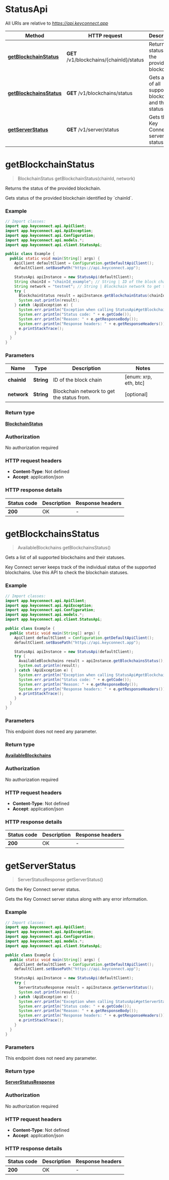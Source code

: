 # StatusApi

All URIs are relative to *https://api.keyconnect.app*

Method | HTTP request | Description
------------- | ------------- | -------------
[**getBlockchainStatus**](StatusApi.md#getBlockchainStatus) | **GET** /v1/blockchains/{chainId}/status | Returns the status of the provided blockchain.
[**getBlockchainsStatus**](StatusApi.md#getBlockchainsStatus) | **GET** /v1/blockchains/status | Gets a list of all supported blockchains and their statuses.
[**getServerStatus**](StatusApi.md#getServerStatus) | **GET** /v1/server/status | Gets the Key Connect server status.


<a name="getBlockchainStatus"></a>
# **getBlockchainStatus**
> BlockchainStatus getBlockchainStatus(chainId, network)

Returns the status of the provided blockchain.

Gets status of the provided blockchain identified by &#x60;chainId&#x60;.

### Example
```java
// Import classes:
import app.keyconnect.api.ApiClient;
import app.keyconnect.api.ApiException;
import app.keyconnect.api.Configuration;
import app.keyconnect.api.models.*;
import app.keyconnect.api.client.StatusApi;

public class Example {
  public static void main(String[] args) {
    ApiClient defaultClient = Configuration.getDefaultApiClient();
    defaultClient.setBasePath("https://api.keyconnect.app");

    StatusApi apiInstance = new StatusApi(defaultClient);
    String chainId = "chainId_example"; // String | ID of the block chain
    String network = "testnet"; // String | Blockchain network to get the status from.
    try {
      BlockchainStatus result = apiInstance.getBlockchainStatus(chainId, network);
      System.out.println(result);
    } catch (ApiException e) {
      System.err.println("Exception when calling StatusApi#getBlockchainStatus");
      System.err.println("Status code: " + e.getCode());
      System.err.println("Reason: " + e.getResponseBody());
      System.err.println("Response headers: " + e.getResponseHeaders());
      e.printStackTrace();
    }
  }
}
```

### Parameters

Name | Type | Description  | Notes
------------- | ------------- | ------------- | -------------
 **chainId** | **String**| ID of the block chain | [enum: xrp, eth, btc]
 **network** | **String**| Blockchain network to get the status from. | [optional]

### Return type

[**BlockchainStatus**](BlockchainStatus.md)

### Authorization

No authorization required

### HTTP request headers

 - **Content-Type**: Not defined
 - **Accept**: application/json

### HTTP response details
| Status code | Description | Response headers |
|-------------|-------------|------------------|
**200** | OK |  -  |

<a name="getBlockchainsStatus"></a>
# **getBlockchainsStatus**
> AvailableBlockchains getBlockchainsStatus()

Gets a list of all supported blockchains and their statuses.

Key Connect server keeps track of the individual status of the supported blockchains. Use this API to check the blockchain statuses.

### Example
```java
// Import classes:
import app.keyconnect.api.ApiClient;
import app.keyconnect.api.ApiException;
import app.keyconnect.api.Configuration;
import app.keyconnect.api.models.*;
import app.keyconnect.api.client.StatusApi;

public class Example {
  public static void main(String[] args) {
    ApiClient defaultClient = Configuration.getDefaultApiClient();
    defaultClient.setBasePath("https://api.keyconnect.app");

    StatusApi apiInstance = new StatusApi(defaultClient);
    try {
      AvailableBlockchains result = apiInstance.getBlockchainsStatus();
      System.out.println(result);
    } catch (ApiException e) {
      System.err.println("Exception when calling StatusApi#getBlockchainsStatus");
      System.err.println("Status code: " + e.getCode());
      System.err.println("Reason: " + e.getResponseBody());
      System.err.println("Response headers: " + e.getResponseHeaders());
      e.printStackTrace();
    }
  }
}
```

### Parameters
This endpoint does not need any parameter.

### Return type

[**AvailableBlockchains**](AvailableBlockchains.md)

### Authorization

No authorization required

### HTTP request headers

 - **Content-Type**: Not defined
 - **Accept**: application/json

### HTTP response details
| Status code | Description | Response headers |
|-------------|-------------|------------------|
**200** | OK |  -  |

<a name="getServerStatus"></a>
# **getServerStatus**
> ServerStatusResponse getServerStatus()

Gets the Key Connect server status.

Gets the Key Connect server status along with any error information.

### Example
```java
// Import classes:
import app.keyconnect.api.ApiClient;
import app.keyconnect.api.ApiException;
import app.keyconnect.api.Configuration;
import app.keyconnect.api.models.*;
import app.keyconnect.api.client.StatusApi;

public class Example {
  public static void main(String[] args) {
    ApiClient defaultClient = Configuration.getDefaultApiClient();
    defaultClient.setBasePath("https://api.keyconnect.app");

    StatusApi apiInstance = new StatusApi(defaultClient);
    try {
      ServerStatusResponse result = apiInstance.getServerStatus();
      System.out.println(result);
    } catch (ApiException e) {
      System.err.println("Exception when calling StatusApi#getServerStatus");
      System.err.println("Status code: " + e.getCode());
      System.err.println("Reason: " + e.getResponseBody());
      System.err.println("Response headers: " + e.getResponseHeaders());
      e.printStackTrace();
    }
  }
}
```

### Parameters
This endpoint does not need any parameter.

### Return type

[**ServerStatusResponse**](ServerStatusResponse.md)

### Authorization

No authorization required

### HTTP request headers

 - **Content-Type**: Not defined
 - **Accept**: application/json

### HTTP response details
| Status code | Description | Response headers |
|-------------|-------------|------------------|
**200** | OK |  -  |

